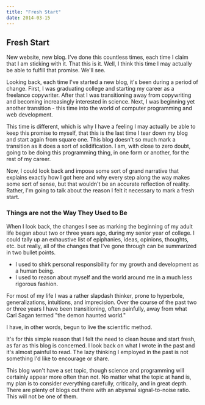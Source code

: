 ```yaml
---
title: "Fresh Start"
date: 2014-03-15
---
```


## Fresh Start

<!-- begin summary -->

New website, new blog. I've done this countless times, each time I claim that I am
sticking with it. That this is it. Well, I think this time I may actually be able
to fulfill that promise. We'll see.

Looking back, each time I've started a new blog, it's been during a period of change.
First, I was graduating college and starting my career as a freelance copywriter.
After that I was transitioning away from copywriting and becoming increasingly interested
in science. Next, I was beginning yet another transition - this time into the world
of computer programming and web development.

<!-- read more -->

This time is different, which is why I have a feeling I may actually be able to keep
this promise to myself, that this is the last time I tear down my blog and start
again from square one. This blog doesn't so much mark a transition as it does a sort
of solidification. I am, with close to zero doubt, going to be doing this programming
thing, in one form or another, for the rest of my career.

Now, I could look back and impose some sort of grand narrative that explains exactly
how I got here and why every step along the way makes some sort of sense, but that wouldn't
be an accurate reflection of reality. Rather, I'm going to talk about the reason I felt it
necessary to mark a fresh start.

### Things are not the Way They Used to Be

When I look back, the changes I see as marking the beginning of my adult life began
about two or three years ago, during my senior year of college. I could tally
up an exhaustive list of epiphanies, ideas, opinions, thoughts, etc. but really, all
of the changes that I've gone through can be summarized in two bullet points.

+ I used to shirk personal responsibility for my growth and development as a human being.
+ I used to reason about myself and the world around me in a much less rigorous fashion.

For most of my life I was a rather slapdash thinker, prone to hyperbole, generalizations,
intuitions, and imprecision. Over the course of the past two or three years I have been
transitioning, often painfully, away from what Carl Sagan termed "the demon haunted world."

I have, in other words, begun to live the scientific method.

It's for this simple reason that I felt the need to clean house and start fresh,
as far as this blog is concerned. I look back on what I wrote in the past and it's
almost painful to read. The lazy thinking I employed in the past is not something
I'd like to encourage or share.

This blog won't have a set topic, though science and programming will certainly
appear more often than not. No matter what the topic at hand is, my plan is to
consider everything carefully, critically, and in great depth. There are plenty
of blogs out there with an abysmal signal-to-noise ratio. This will not be one of them.
